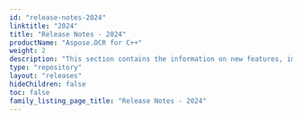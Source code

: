 ```yaml
---
id: "release-notes-2024"
linktitle: "2024"
title: "Release Notes - 2024"
productName: "Aspose.OCR for C++"
weight: 2
description: "This section contains the information on new features, improvements and fixes in Aspose.OCR for C++ for the year 2024."
type: "repository"
layout: "releases"
hideChildren: false
toc: false
family_listing_page_title: "Release Notes - 2024"
---
```

